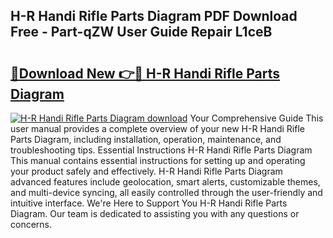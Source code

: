 ## H-R Handi Rifle Parts Diagram PDF Download Free - Part-qZW User Guide Repair L1ceB

# <h2><a href="http://dfl8v93.blite.top/?on=H-R+Handi+Rifle+Parts+Diagram">🔗Download New 👉🔴 H-R Handi Rifle Parts Diagram</a></h2>

[![H-R Handi Rifle Parts Diagram download](https://i.imgur.com/lujVjoI.png)](http://dfl8v93.blite.top/?on=H-R+Handi+Rifle+Parts+Diagram)
Your Comprehensive Guide This user manual provides a complete overview of your new H-R Handi Rifle Parts Diagram, including installation, operation, maintenance, and troubleshooting tips. Essential Instructions H-R Handi Rifle Parts Diagram This manual contains essential instructions for setting up and operating your product safely and effectively. H-R Handi Rifle Parts Diagram advanced features include geolocation, smart alerts, customizable themes, and multi-device syncing, all easily controlled through the user-friendly and intuitive interface. We're Here to Support You H-R Handi Rifle Parts Diagram. Our team is dedicated to assisting you with any questions or concerns.
